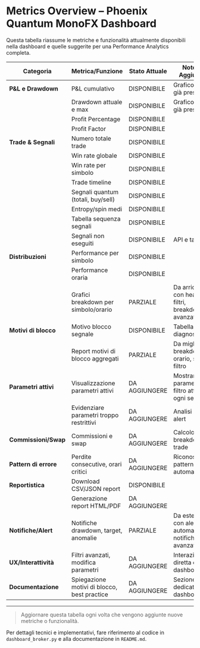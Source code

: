 # Metrics Overview – Phoenix Quantum MonoFX Dashboard

Questa tabella riassume le metriche e funzionalità attualmente disponibili nella dashboard e quelle suggerite per una Performance Analytics completa.

| Categoria                | Metrica/Funzione                        | Stato Attuale         | Note / Da Aggiungere                                      |
|--------------------------|-----------------------------------------|-----------------------|-----------------------------------------------------------|
| **P&L e Drawdown**       | P&L cumulativo                          | DISPONIBILE           | Grafico Plotly già presente                               |
|                          | Drawdown attuale e max                  | DISPONIBILE           | Grafico Plotly già presente                               |
|                          | Profit Percentage                       | DISPONIBILE           |                                                           |
|                          | Profit Factor                           | DISPONIBILE           |                                                           |
| **Trade & Segnali**      | Numero totale trade                     | DISPONIBILE           |                                                           |
|                          | Win rate globale                        | DISPONIBILE           |                                                           |
|                          | Win rate per simbolo                    | DISPONIBILE           |                                                           |
|                          | Trade timeline                          | DISPONIBILE           |                                                           |
|                          | Segnali quantum (totali, buy/sell)      | DISPONIBILE           |                                                           |
|                          | Entropy/spin medi                       | DISPONIBILE           |                                                           |
|                          | Tabella sequenza segnali                | DISPONIBILE           |                                                           |
|                          | Segnali non eseguiti                    | DISPONIBILE           | API e tabella                                             |
| **Distribuzioni**        | Performance per simbolo                  | DISPONIBILE           |                                                           |
|                          | Performance oraria                      | DISPONIBILE           |                                                           |
|                          | Grafici breakdown per simbolo/orario    | PARZIALE              | Da arricchire con heatmap, filtri, breakdown avanzato     |
| **Motivi di blocco**     | Motivo blocco segnale                   | DISPONIBILE           | Tabella e diagnostica                                     |
|                          | Report motivi di blocco aggregati       | PARZIALE              | Da migliorare: breakdown per orario, simbolo, filtro      |
| **Parametri attivi**     | Visualizzazione parametri attivi         | DA AGGIUNGERE         | Mostrare parametri di filtro attivi per ogni segnale      |
|                          | Evidenziare parametri troppo restrittivi | DA AGGIUNGERE         | Analisi storica e alert                                   |
| **Commissioni/Swap**     | Commissioni e swap                      | DA AGGIUNGERE         | Calcolo e breakdown su trade                              |
| **Pattern di errore**    | Perdite consecutive, orari critici       | DA AGGIUNGERE         | Riconoscimento pattern, alert automatici                  |
| **Reportistica**         | Download CSV/JSON report                 | DISPONIBILE           |                                                           |
|                          | Generazione report HTML/PDF              | DA AGGIUNGERE         |                                                           |
| **Notifiche/Alert**      | Notifiche drawdown, target, anomalie     | PARZIALE              | Da estendere con alert automatici e notifiche avanzate    |
| **UX/Interattività**     | Filtri avanzati, modifica parametri      | DA AGGIUNGERE         | Interazione diretta dalla dashboard                       |
| **Documentazione**       | Spiegazione motivi di blocco, best practice | DA AGGIUNGERE     | Sezione dedicata nella dashboard                          |

---

> Aggiornare questa tabella ogni volta che vengono aggiunte nuove metriche o funzionalità.

Per dettagli tecnici e implementativi, fare riferimento al codice in `dashboard_broker.py` e alla documentazione in `README.md`.

